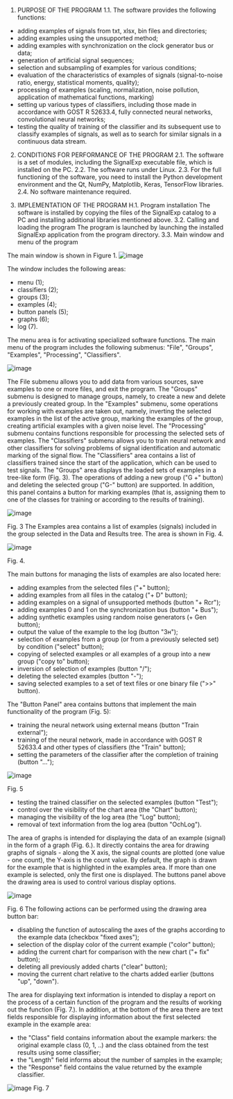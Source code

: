 1. PURPOSE OF THE PROGRAM
1.1. The software provides the following functions:
- adding examples of signals from txt, xlsx, bin files and directories;
- adding examples using the unsupported method;
- adding examples with synchronization on the clock generator bus or data;
- generation of artificial signal sequences;
- selection and subsampling of examples for various conditions;
- evaluation of the characteristics of examples of signals (signal-to-noise ratio, energy, statistical moments, quality);
- processing of examples (scaling, normalization, noise pollution, application of mathematical functions, marking)
- setting up various types of classifiers, including those made in accordance with GOST R 52633.4, fully connected neural networks, convolutional neural networks;
- testing the quality of training of the classifier and its subsequent use to classify examples of signals, as well as to search for similar signals in a continuous data stream.
2. CONDITIONS FOR PERFORMANCE OF THE PROGRAM
2.1. The software is a set of modules, including the SignalExp executable file, which is installed on the PC.
2.2. The software runs under Linux.
2.3. For the full functioning of the software, you need to install the Python development environment and the Qt, NumPy, Matplotlib, Keras, TensorFlow libraries.
2.4. No software maintenance required.

3. IMPLEMENTATION OF THE PROGRAM
H.1. Program installation
The software is installed by copying the files of the SignalExp catalog to a PC and installing additional libraries mentioned above.
3.2. Calling and loading the program
The program is launched by launching the installed SignalExp application from the program directory.
3.3. Main window and menu of the program

The main window is shown in Figure 1.
![image](https://user-images.githubusercontent.com/16018075/135731628-01a9e547-62bf-4dda-886d-74ab2521ccac.png)


 
The window includes the following areas:
- menu (1);
- classifiers (2);
- groups (3);
- examples (4);
- button panels (5);
- graphs (6);
- log (7).

The menu area is for activating specialized software functions. The main menu of the program includes the following submenus: "File", "Groups", "Examples", "Processing", "Classifiers".
    
 ![image](https://user-images.githubusercontent.com/16018075/135731641-84a20ca7-314e-415a-94a6-da86171b7680.png)

     
The File submenu allows you to add data from various sources, save examples to one or more files, and exit the program.
The "Groups" submenu is designed to manage groups, namely, to create a new and delete a previously created group.
In the "Examples" submenu, some operations for working with examples are taken out, namely, inverting the selected examples in the list of the active group, marking the examples of the group, creating artificial examples with a given noise level.
The "Processing" submenu contains functions responsible for processing the selected sets of examples.
The "Classifiers" submenu allows you to train neural network and other classifiers for solving problems of signal identification and automatic marking of the signal flow.
The "Classifiers" area contains a list of classifiers trained since the start of the application, which can be used to test signals.
The "Groups" area displays the loaded sets of examples in a tree-like form (Fig. 3). The operations of adding a new group ("G +" button) and deleting the selected group ("G-" button) are supported. In addition, this panel contains a button for marking examples (that is, assigning them to one of the classes for training or according to the results of training).
 
 
 ![image](https://user-images.githubusercontent.com/16018075/135731655-f3221a7d-eb1c-478e-a7a6-64a5d44974d6.png)

Fig. 3
The Examples area contains a list of examples (signals) included in the group selected in the Data and Results tree. The area is shown in Fig. 4.
 
 
 ![image](https://user-images.githubusercontent.com/16018075/135731659-2bc81d88-4d1b-40ef-b070-645e4b13cf21.png)

Fig. 4.

The main buttons for managing the lists of examples are also located here:
- adding examples from the selected files ("+" button);
- adding examples from all files in the catalog ("+ D" button);
- adding examples on a signal of unsupported methods (button "+ Rcr");
- adding examples 0 and 1 on the synchronization bus (button "+ Bus");
- adding synthetic examples using random noise generators (+ Gen button);
- output the value of the example to the log (button "Зн");
- selection of examples from a group (or from a previously selected set) by condition ("select" button);
- copying of selected examples or all examples of a group into a new group ("copy to" button);
- inversion of selection of examples (button "/");
- deleting the selected examples (button "-");
- saving selected examples to a set of text files or one binary file (">>" button).

The "Button Panel" area contains buttons that implement the main functionality of the program (Fig. 5):
- training the neural network using external means (button "Train external");
- training of the neural network, made in accordance with GOST R 52633.4 and other types of classifiers (the "Train" button);
- setting the parameters of the classifier after the completion of training (button "...");
 
 
 ![image](https://user-images.githubusercontent.com/16018075/135731666-3a6f5013-e1de-4535-9a97-f06f600b26cb.png)

Fig. 5
- testing the trained classifier on the selected examples (button "Test");
- control over the visibility of the chart area (the "Chart" button);
- managing the visibility of the log area (the "Log" button);
- removal of text information from the log area (button "OchLog").

The area of graphs is intended for displaying the data of an example (signal) in the form of a graph (Fig. 6.). It directly contains the area for drawing graphs of signals - along the X axis, the signal counts are plotted (one value - one count), the Y-axis is the count value. By default, the graph is drawn for the example that is highlighted in the examples area. If more than one example is selected, only the first one is displayed. The buttons panel above the drawing area is used to control various display options.
 
 
 ![image](https://user-images.githubusercontent.com/16018075/135731672-23806448-e85c-4e7d-ac9b-9c04ea072647.png)

Fig. 6
The following actions can be performed using the drawing area button bar:
- disabling the function of autoscaling the axes of the graphs according to the example data (checkbox "fixed axes");
- selection of the display color of the current example ("color" button);
- adding the current chart for comparison with the new chart ("+ fix" button);
- deleting all previously added charts ("clear" button);
- moving the current chart relative to the charts added earlier (buttons "up", "down").

The area for displaying text information is intended to display a report on the process of a certain function of the program and the results of working out the function (Fig. 7.). In addition, at the bottom of the area there are text fields responsible for displaying information about the first selected example in the example area:
- the "Class" field contains information about the example markers: the original example class (0, 1, ..) and the class obtained from the test results using some classifier;
- the "Length" field informs about the number of samples in the example;
- the "Response" field contains the value returned by the example classifier.
 
 
 ![image](https://user-images.githubusercontent.com/16018075/135731679-05e70e36-73f5-42db-b194-38caac344f51.png)
Fig. 7

